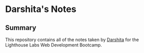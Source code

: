 # Darshita's Notes

## Summary

This repository contains all of the notes taken by  [Darshita](https://github.com/Darshita-04/) for the Lighthouse Labs Web Development Bootcamp.